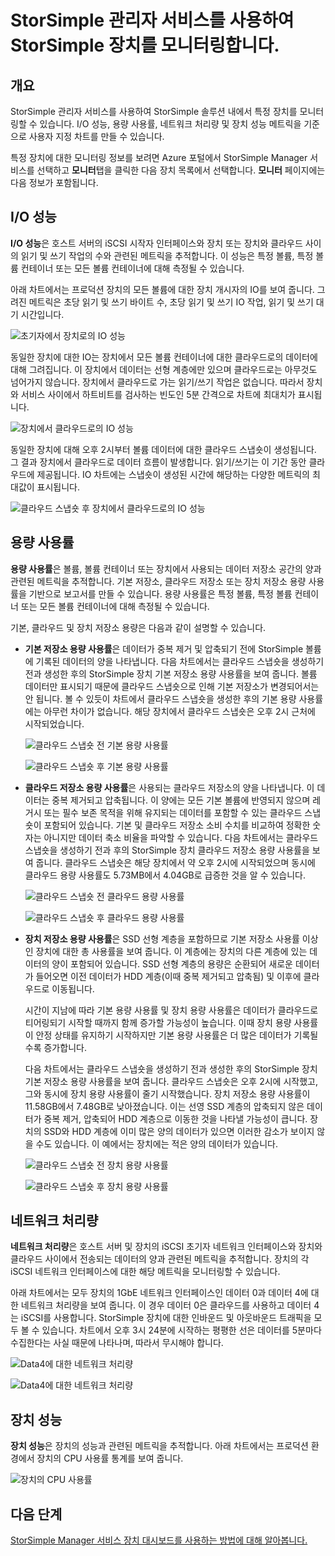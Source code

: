 <properties 
   pageTitle="StorSimple 관리자 서비스를 사용하여 StorSimple 장치 모니터링 | Microsoft Azure"
	description="StorSimple 관리자 서비스를 사용하여 I/O 성능, 용량 사용률, 네트워크 처리량 및 장치 성능을 모니터링하는 방법에 대해 설명합니다."
	services="storsimple"
	documentationCenter="NA"
	authors="alkohli"
	manager="carolz"
	editor=""/>
<tags 
   ms.service="storsimple"
	ms.devlang="NA"
	ms.topic="article"
	ms.tgt_pltfrm="NA"
	ms.workload="TBD"
	ms.date="08/25/2015"
	ms.author="alkohli"/>

# StorSimple 관리자 서비스를 사용하여 StorSimple 장치를 모니터링합니다. 

## 개요

StorSimple 관리자 서비스를 사용하여 StorSimple 솔루션 내에서 특정 장치를 모니터링할 수 있습니다. I/O 성능, 용량 사용률, 네트워크 처리량 및 장치 성능 메트릭을 기준으로 사용자 지정 차트를 만들 수 있습니다.

특정 장치에 대한 모니터링 정보를 보려면 Azure 포털에서 StorSimple Manager 서비스를 선택하고 **모니터**탭을 클릭한 다음 장치 목록에서 선택합니다. **모니터** 페이지에는 다음 정보가 포함됩니다.

## I/O 성능 

**I/O 성능**은 호스트 서버의 iSCSI 시작자 인터페이스와 장치 또는 장치와 클라우드 사이의 읽기 및 쓰기 작업의 수와 관련된 메트릭을 추적합니다. 이 성능은 특정 볼륨, 특정 볼륨 컨테이너 또는 모든 볼륨 컨테이너에 대해 측정될 수 있습니다.

아래 차트에서는 프로덕션 장치의 모든 볼륨에 대한 장치 개시자의 IO를 보여 줍니다. 그려진 메트릭은 초당 읽기 및 쓰기 바이트 수, 초당 읽기 및 쓰기 IO 작업, 읽기 및 쓰기 대기 시간입니다.

![초기자에서 장치로의 IO 성능](./media/storsimple-monitor-device/StorSimple_IO_Performance_For_InitiatorTODevice_For_AllVolumesM.png)

동일한 장치에 대한 IO는 장치에서 모든 볼륨 컨테이너에 대한 클라우드로의 데이터에 대해 그려집니다. 이 장치에서 데이터는 선형 계층에만 있으며 클라우드로는 아무것도 넘어가지 않습니다. 장치에서 클라우드로 가는 읽기/쓰기 작업은 없습니다. 따라서 장치와 서비스 사이에서 하트비트를 검사하는 빈도인 5분 간격으로 차트에 최대치가 표시됩니다.

![장치에서 클라우드로의 IO 성능](./media/storsimple-monitor-device/StorSimple_IO_Performance_For_DeviceTOCloud_For_AllVolumeContainersM.png)


동일한 장치에 대해 오후 2시부터 볼륨 데이터에 대한 클라우드 스냅숏이 생성됩니다. 그 결과 장치에서 클라우드로 데이터 흐름이 발생합니다. 읽기/쓰기는 이 기간 동안 클라우드에 제공됩니다. IO 차트에는 스냅숏이 생성된 시간에 해당하는 다양한 메트릭의 최대값이 표시됩니다.

![클라우드 스냅숏 후 장치에서 클라우드로의 IO 성능](./media/storsimple-monitor-device/StorSimple_IO_Performance_For_DeviceTOCloud_For_AllVolumeContainers2M.png)


## 용량 사용률 

**용량 사용률**은 볼륨, 볼륨 컨테이너 또는 장치에서 사용되는 데이터 저장소 공간의 양과 관련된 메트릭을 추적합니다. 기본 저장소, 클라우드 저장소 또는 장치 저장소 용량 사용률을 기반으로 보고서를 만들 수 있습니다. 용량 사용률은 특정 볼륨, 특정 볼륨 컨테이너 또는 모든 볼륨 컨테이너에 대해 측정될 수 있습니다.

기본, 클라우드 및 장치 저장소 용량은 다음과 같이 설명할 수 있습니다.

- **기본 저장소 용량 사용률**은 데이터가 중복 제거 및 압축되기 전에 StorSimple 볼륨에 기록된 데이터의 양을 나타냅니다. 다음 차트에서는 클라우드 스냅숏을 생성하기 전과 생성한 후의 StorSimple 장치 기본 저장소 용량 사용률을 보여 줍니다. 볼륨 데이터만 표시되기 때문에 클라우드 스냅숏으로 인해 기본 저장소가 변경되어서는 안 됩니다. 볼 수 있듯이 차트에서 클라우드 스냅숏을 생성한 후의 기본 용량 사용률에는 아무런 차이가 없습니다. 해당 장치에서 클라우드 스냅숏은 오후 2시 근처에 시작되었습니다.

	![클라우드 스냅숏 전 기본 용량 사용률](./media/storsimple-monitor-device/StorSimple_PrimaryCapacityUtil_For_AllVolumes2M.png)
	
	![클라우드 스냅숏 후 기본 용량 사용률](./media/storsimple-monitor-device/StorSimple_PrimaryCapacityUtil_For_AllVolumes1M.png)


- **클라우드 저장소 용량 사용률**은 사용되는 클라우드 저장소의 양을 나타냅니다. 이 데이터는 중복 제거되고 압축됩니다. 이 양에는 모든 기본 볼륨에 반영되지 않으며 레거시 또는 필수 보존 목적을 위해 유지되는 데이터를 포함할 수 있는 클라우드 스냅숏이 포함되어 있습니다. 기본 및 클라우드 저장소 소비 수치를 비교하여 정확한 숫자는 아니지만 데이터 축소 비율을 파악할 수 있습니다. 다음 차트에서는 클라우드 스냅숏을 생성하기 전과 후의 StorSimple 장치 클라우드 저장소 용량 사용률을 보여 줍니다. 클라우드 스냅숏은 해당 장치에서 약 오후 2시에 시작되었으며 동시에 클라우드 용량 사용률도 5.73MB에서 4.04GB로 급증한 것을 알 수 있습니다.

	![클라우드 스냅숏 전 클라우드 용량 사용률](./media/storsimple-monitor-device/StorSimple_CloudCapacityUtil_For_AllVolumeContainers2M.png)

	![클라우드 스냅숏 후 클라우드 용량 사용률](./media/storsimple-monitor-device/StorSimple_CloudCapacityUtil_For_AllVolumeContainers1M.png)


- **장치 저장소 용량 사용률**은 SSD 선형 계층을 포함하므로 기본 저장소 사용률 이상인 장치에 대한 총 사용률을 보여 줍니다. 이 계층에는 장치의 다른 계층에 있는 데이터의 양이 포함되어 있습니다. SSD 선형 계층의 용량은 순환되어 새로운 데이터가 들어오면 이전 데이터가 HDD 계층(이때 중복 제거되고 압축됨) 및 이후에 클라우드로 이동됩니다.

	시간이 지남에 따라 기본 용량 사용률 및 장치 용량 사용률은 데이터가 클라우드로 티어링되기 시작할 때까지 함께 증가할 가능성이 높습니다. 이때 장치 용량 사용률이 안정 상태를 유지하기 시작하지만 기본 용량 사용률은 더 많은 데이터가 기록될수록 증가합니다.

	다음 차트에서는 클라우드 스냅숏을 생성하기 전과 생성한 후의 StorSimple 장치 기본 저장소 용량 사용률을 보여 줍니다. 클라우드 스냅숏은 오후 2시에 시작했고, 그와 동시에 장치 용량 사용률이 줄기 시작했습니다. 장치 저장소 용량 사용률이 11.58GB에서 7.48GB로 낮아졌습니다. 이는 선영 SSD 계층의 압축되지 않은 데이터가 중복 제거, 압축되어 HDD 계층으로 이동한 것을 나타낼 가능성이 큽니다. 장치의 SSD와 HDD 계층에 이미 많은 양의 데이터가 있으면 이러한 감소가 보이지 않을 수도 있습니다. 이 예에서는 장치에는 적은 양의 데이터가 있습니다.

	![클라우드 스냅숏 전 장치 용량 사용률](./media/storsimple-monitor-device/StorSimple_DeviceCapacityUtil2M.png)

	![클라우드 스냅숏 후 장치 용량 사용률](./media/storsimple-monitor-device/StorSimple_DeviceCapacityUtil1M.png)


## 네트워크 처리량

**네트워크 처리량**은 호스트 서버 및 장치의 iSCSI 초기자 네트워크 인터페이스와 장치와 클라우드 사이에서 전송되는 데이터의 양과 관련된 메트릭을 추적합니다. 장치의 각 iSCSI 네트워크 인터페이스에 대한 해당 메트릭을 모니터링할 수 있습니다.

아래 차트에서는 모두 장치의 1GbE 네트워크 인터페이스인 데이터 0과 데이터 4에 대한 네트워크 처리량을 보여 줍니다. 이 경우 데이터 0은 클라우드를 사용하고 데이터 4는 iSCSI를 사용합니다. StorSimple 장치에 대한 인바운드 및 아웃바운드 트래픽을 모두 볼 수 있습니다. 차트에서 오후 3시 24분에 시작하는 평평한 선은 데이터를 5분마다 수집한다는 사실 때문에 나타나며, 따라서 무시해야 합니다.

![Data4에 대한 네트워크 처리량](./media/storsimple-monitor-device/StorSimple_NetworkThroughput_Data0M.png)

![Data4에 대한 네트워크 처리량](./media/storsimple-monitor-device/StorSimple_NetworkThroughput_Data4M.png)


## 장치 성능 

**장치 성능**은 장치의 성능과 관련된 메트릭을 추적합니다. 아래 차트에서는 프로덕션 환경에서 장치의 CPU 사용률 통계를 보여 줍니다.

![장치의 CPU 사용률](./media/storsimple-monitor-device/StorSimple_DeviceMonitor_DevicePerformance1M.png)

## 다음 단계

[StorSimple Manager 서비스 장치 대시보드를 사용하는 방법에 대해 알아봅니다.](storsimple-device-dashboard.md)

<!---HONumber=August15_HO9-->